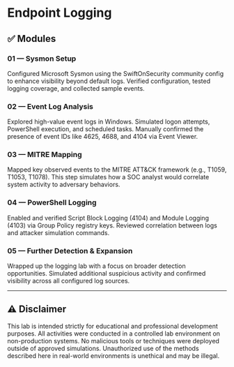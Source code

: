 # Endpoint Logging

## ✅ Modules

### 01 — Sysmon Setup
Configured Microsoft Sysmon using the SwiftOnSecurity community config to enhance visibility beyond default logs. Verified configuration, tested logging coverage, and collected sample events.

### 02 — Event Log Analysis  
Explored high-value event logs in Windows. Simulated logon attempts, PowerShell execution, and scheduled tasks. Manually confirmed the presence of event IDs like 4625, 4688, and 4104 via Event Viewer.

### 03 — MITRE Mapping  
Mapped key observed events to the MITRE ATT&CK framework (e.g., T1059, T1053, T1078). This step simulates how a SOC analyst would correlate system activity to adversary behaviors.

### 04 — PowerShell Logging  
Enabled and verified Script Block Logging (4104) and Module Logging (4103) via Group Policy registry keys. Reviewed correlation between logs and attacker simulation commands.

### 05 — Further Detection & Expansion  
Wrapped up the logging lab with a focus on broader detection opportunities. Simulated additional suspicious activity and confirmed visibility across all configured log sources.

---

## ⚠️ Disclaimer

This lab is intended strictly for educational and professional development purposes. All activities were conducted in a controlled lab environment on non-production systems. No malicious tools or techniques were deployed outside of approved simulations. Unauthorized use of the methods described here in real-world environments is unethical and may be illegal.
